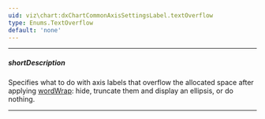 ```yaml
---
uid: viz\chart:dxChartCommonAxisSettingsLabel.textOverflow
type: Enums.TextOverflow
default: 'none'
---
```

---
##### shortDescription
Specifies what to do with axis labels that overflow the allocated space after applying [wordWrap](/api-reference/10%20UI%20Components/dxChart/1%20Configuration/commonAxisSettings/label/wordWrap.md '/Documentation/ApiReference/UI_Components/dxChart/Configuration/commonAxisSettings/label/#wordWrap'): hide, truncate them and display an ellipsis, or do nothing.

---
<!--
The **textOverflow** property does not apply if the [displayMode](/api-reference/10%20UI%20Components/dxChart/1%20Configuration/commonAxisSettings/label/displayMode.md '/Documentation/ApiReference/UI_Components/dxChart/Configuration/commonAxisSettings/label/#displayMode') or [overlappingBehavior](/api-reference/10%20UI%20Components/dxChart/1%20Configuration/commonAxisSettings/label/overlappingBehavior.md '/Documentation/ApiReference/UI_Components/dxChart/Configuration/commonAxisSettings/label/#overlappingBehavior') property is used to rotate axis labels.

-->